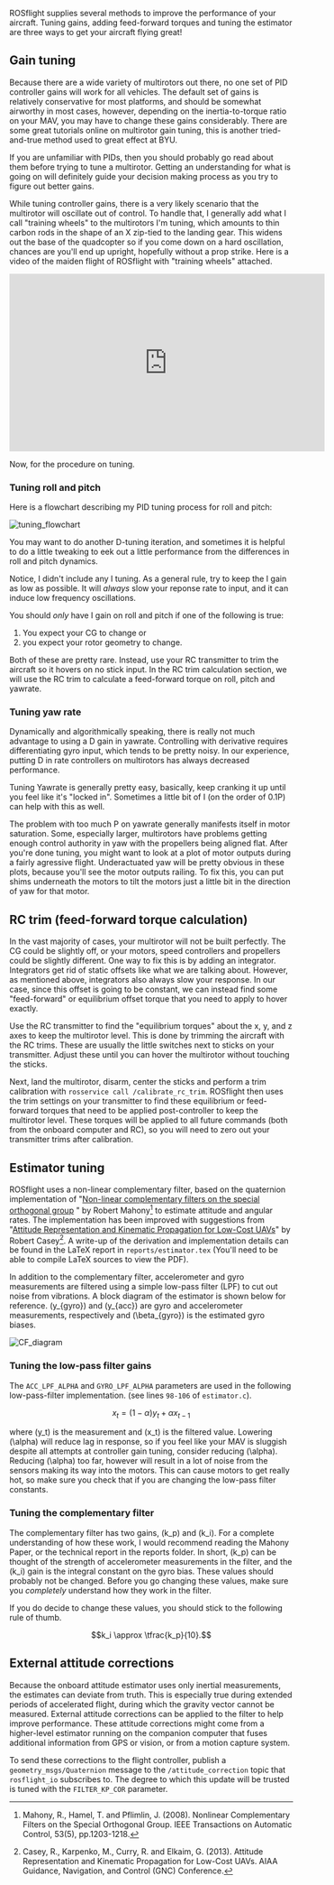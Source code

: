ROSflight supplies several methods to improve the performance of your aircraft.  Tuning gains, adding feed-forward torques and tuning the estimator are three ways to get your aircraft flying great!

## Gain tuning

Because there are a wide variety of multirotors out there, no one set of PID controller gains will work for all vehicles.  The default set of gains is relatively conservative for most platforms, and should be somewhat airworthy in most cases, however, depending on the inertia-to-torque ratio on your MAV, you may have to change these gains considerably.  There are some great tutorials online on multirotor gain tuning, this is another tried-and-true method used to great effect at BYU.

If you are unfamiliar with PIDs, then you should probably go read about them before trying to tune a multirotor.  Getting an understanding for what is going on will definitely guide your decision making process as you try to figure out better gains.

While tuning controller gains, there is a very likely scenario that the multirotor will oscillate out of control.  To handle that, I generally add what I call "training wheels" to the multirotors I'm tuning, which amounts to thin carbon rods in the shape of an X zip-tied to the landing gear.  This widens out the base of the quadcopter so if you come down on a hard oscillation, chances are you'll end up upright, hopefully without a prop strike.  Here is a video of the maiden flight of ROSflight with "training wheels" attached.

<iframe width="560" height="315" src="https://www.youtube.com/embed/T8_E1pIiAVQ" frameborder="0" allowfullscreen></iframe>

Now, for the procedure on tuning.


### Tuning roll and pitch

Here is a flowchart describing my PID tuning process for roll and pitch:

![tuning_flowchart](images/tuning_flowchart.png)

You may want to do another D-tuning iteration, and sometimes it is helpful to do a little tweaking to eek out a little performance from the differences in roll and pitch dynamics.

Notice, I didn't include any I tuning.  As a general rule, try to keep the I gain as low as possible.  It will _always_ slow your reponse rate to input, and it can induce low frequency oscillations.

You should _only_ have I gain on roll and pitch if one of the following is true:

1. You expect your CG to change or
2. you expect your rotor geometry to change.

Both of these are pretty rare.  Instead, use your RC transmitter to trim the aircraft so it hovers on no stick input.  In the RC trim calculation section, we will use the RC trim to calculate a feed-forward torque on roll, pitch and yawrate.


### Tuning yaw rate

Dynamically and algorithmically speaking, there is really not much advantage to using a D gain in yawrate.  Controlling with derivative requires differentiating gyro input, which tends to be pretty noisy.  In our experience, putting D in rate controllers on multirotors has always decreased performance.

Tuning Yawrate is generally pretty easy, basically, keep cranking it up until you feel like it's "locked in".  Sometimes a little bit of I (on the order of 0.1P) can help with this as well.

The problem with too much P on yawrate generally manifests itself in motor saturation.  Some, especially larger, multirotors have problems getting enough control authority in yaw with the propellers being aligned flat.  After you're done tuning, you might want to look at a plot of motor outputs during a fairly agressive flight.  Underactuated yaw will be pretty obvious in these plots, because you'll see the motor outputs railing.  To fix this, you can put shims underneath the motors to tilt the motors just a little bit in the direction of yaw for that motor.

## RC trim (feed-forward torque calculation)

In the vast majority of cases, your multirotor will not be built perfectly.  The CG could be slightly off, or your motors, speed controllers and propellers could be slightly different.  One way to fix this is by adding an integrator.  Integrators get rid of static offsets like what we are talking about. However, as mentioned above, integrators also always slow your response. In our case, since this offset is going to be constant, we can instead find some "feed-forward" or equilibrium offset torque that you need to apply to hover exactly.

Use the RC transmitter to find the "equilibrium torques" about the x, y, and z axes to keep the multirotor level.  This is done by trimming the aircraft with the RC trims.  These are usually the little switches next to sticks on your transmitter.  Adjust these until you can hover the multirotor without touching the sticks.

Next, land the multirotor, disarm, center the sticks and perform a trim calibration with `rosservice call /calibrate_rc_trim`.  ROSflight then uses the trim settings on your transmitter to find these equilibrium or feed-forward torques that need to be applied post-controller to keep the multirotor level.  These torques will be applied to all future commands (both from the onboard computer and RC), so you will need to zero out your transmitter trims after calibration.

## Estimator tuning

ROSflight uses a non-linear complementary filter, based on the quaternion implementation of "[Non-linear complementary filters on the special orthogonal group](http://ieeexplore.ieee.org/document/4608934/) " by Robert Mahony[^1]  to estimate attitude and angular rates.  The implementation has been improved with suggestions from "[Attitude Representation and Kinematic Propagation for Low-Cost UAVs](https://arc.aiaa.org/doi/abs/10.2514/6.2013-4615)" by Robert Casey[^2].  A write-up of the derivation and implementation details can be found in the LaTeX report in `reports/estimator.tex` (You'll need to be able to compile LaTeX sources to view the PDF).

In addition to the complementary filter, accelerometer and gyro measurements are filtered using a simple low-pass filter (LPF) to cut out noise from vibrations.  A block diagram of the estimator is shown below for reference.  \(y_{gyro}\) and \(y_{acc}\) are gyro and accelerometer measurements, respectively and \(\beta_{gyro}\) is the estimated gyro biases.

![CF_diagram](images/CF_Diagram.png)

### Tuning the low-pass filter gains

The `ACC_LPF_ALPHA` and `GYRO_LPF_ALPHA` parameters are used in the following low-pass-filter implementation. (see lines `98-106` of `estimator.c`).

$$x_t = (1-\alpha)y_t + \alpha x_{t-1}$$


where \(y_t\) is the measurement and \(x_t\) is the filtered value.  Lowering \(\alpha\) will reduce lag in response, so if you feel like your MAV is sluggish despite all attempts at controller gain tuning, consider reducing \(\alpha\).  Reducing \(\alpha\) too far, however will result in a lot of noise from the sensors making its way into the motors.  This can cause motors to get really hot, so make sure you check that if you are changing the low-pass filter constants.

### Tuning the complementary filter
The complementary filter has two gains, \(k_p\) and \(k_i\).  For a complete understanding of how these work, I would recommend reading the Mahony Paper, or the technical report in the reports folder.  In short, \(k_p\) can be thought of the strength of accelerometer measurements in the filter, and the \(k_i\) gain is the integral constant on the gyro bias.  These values should probably not be changed.  Before you go changing these values, make sure you _completely_ understand how they work in the filter.

If you do decide to change these values, you should stick to the following rule of thumb.

$$k_i \approx \tfrac{k_p}{10}.$$

[^1]: Mahony, R., Hamel, T. and Pflimlin, J. (2008). Nonlinear Complementary Filters on the Special Orthogonal Group. IEEE Transactions on Automatic Control, 53(5), pp.1203-1218.

[^2]: Casey, R., Karpenko, M., Curry, R. and Elkaim, G. (2013). Attitude Representation and Kinematic Propagation for Low-Cost UAVs. AIAA Guidance, Navigation, and Control (GNC) Conference.

## External attitude corrections

Because the onboard attitude estimator uses only inertial measurements, the estimates can deviate from truth. This is especially true during extended periods of accelerated flight, during which the gravity vector cannot be measured. External attitude corrections can be applied to the filter to help improve performance. These attitude corrections might come from a higher-level estimator running on the companion computer that fuses additional information from GPS or vision, or from a motion capture system.

To send these corrections to the flight controller, publish a `geometry_msgs/Quaternion` message to the `/attitude_correction` topic that `rosflight_io` subscribes to. The degree to which this update will be trusted is tuned with the `FILTER_KP_COR` parameter.
